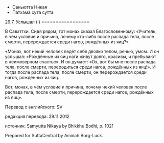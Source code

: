 









* Саньютта Никая
* Патхама сута сутта


29\.7\. Услышал \(I\)
\=\=\=\=\=\=\=\=\=\=\=\=\=\=\=\=\=



В Саваттхи\. Сидя рядом, тот монах сказал Благословенному: «Учитель, в чём условие и причина, почему кто\-либо после распада тела, после смерти, перерождается среди нагов, рождённых из яиц?»


«Монах, вот некий человек ведёт себя двояко телом, речью, умом\. И он услышал: «Рождённые из яиц наги живут долго, красивы, и пребывают в неимоверном счастье»\. И он думает: «Ох, вот бы мне после распада тела, после смерти, переродиться среди нагов, рождённых из яиц\!»\. И тогда после распада тела, после смерти, он перерождается среди нагов, рождённых из яиц\.


Вот, монах, в чём условие и причина, почему некий человек после распада тела, после смерти, перерождается среди нагов, рождённых из яиц»\.



Перевод с английского: SV


редакция перевода: 29\.11\.2012


источник: Samyutta Nikaya by Bhikkhu Bodhi, p\. 1021


Prepared for SuttaCentral by Aminah Borg\-Luck\.






